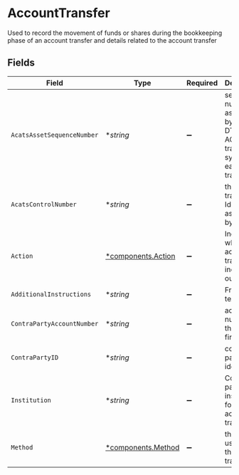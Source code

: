 # AccountTransfer

Used to record the movement of funds or shares during the bookkeeping phase of an account transfer and details related to the account transfer


## Fields

| Field                                                                                 | Type                                                                                  | Required                                                                              | Description                                                                           | Example                                                                               |
| ------------------------------------------------------------------------------------- | ------------------------------------------------------------------------------------- | ------------------------------------------------------------------------------------- | ------------------------------------------------------------------------------------- | ------------------------------------------------------------------------------------- |
| `AcatsAssetSequenceNumber`                                                            | **string*                                                                             | :heavy_minus_sign:                                                                    | sequence number assigned by the DTCC ACATS transfer system for each asset transferred | 20240424178509                                                                        |
| `AcatsControlNumber`                                                                  | **string*                                                                             | :heavy_minus_sign:                                                                    | the unique transfer Identifier assigned by NSCC                                       | 20240360002172                                                                        |
| `Action`                                                                              | [*components.Action](../../models/components/action.md)                               | :heavy_minus_sign:                                                                    | Indicates whether the account transfer is incoming or outgoing                        | INCOMING                                                                              |
| `AdditionalInstructions`                                                              | **string*                                                                             | :heavy_minus_sign:                                                                    | Free form text field                                                                  | Account Transfer instruction                                                          |
| `ContraPartyAccountNumber`                                                            | **string*                                                                             | :heavy_minus_sign:                                                                    | account number at the contra firm                                                     | DBtvTOGIqBu5Pmz9Y14laM6G5jWTACMvwCV22nLYteo                                           |
| `ContraPartyID`                                                                       | **string*                                                                             | :heavy_minus_sign:                                                                    | contra party identifier                                                               | 9999                                                                                  |
| `Institution`                                                                         | **string*                                                                             | :heavy_minus_sign:                                                                    | Contra party institution for the account transfer                                     | Schwab                                                                                |
| `Method`                                                                              | [*components.Method](../../models/components/method.md)                               | :heavy_minus_sign:                                                                    | the method used for the account transfer                                              | ACATS                                                                                 |